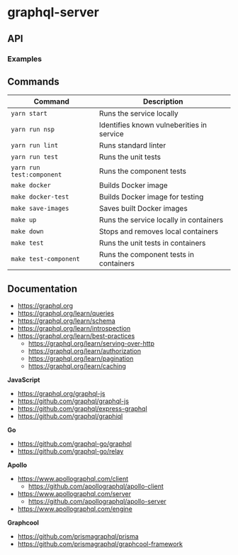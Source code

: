 # graphql-server

## API

### Examples

## Commands

| Command                   | Description                                |
|---------------------------|--------------------------------------------|
| `yarn start`              | Runs the service locally                   |
| `yarn run nsp`            | Identifies known vulneberities in service  |
| `yarn run lint`           | Runs standard linter                       |
| `yarn run test`           | Runs the unit tests                        |
| `yarn run test:component` | Runs the component tests                   |
| `make docker`             | Builds Docker image                        |
| `make docker-test`        | Builds Docker image for testing            |
| `make save-images`        | Saves built Docker images                  |
| `make up`                 | Runs the service locally in containers     |
| `make down`               | Stops and removes local containers         |
| `make test`               | Runs the unit tests in containers          |
| `make test-component`     | Runs the component tests in containers     |

## Documentation

  - https://graphql.org
  - https://graphql.org/learn/queries
  - https://graphql.org/learn/schema
  - https://graphql.org/learn/introspection
  - https://graphql.org/learn/best-practices
    - https://graphql.org/learn/serving-over-http
    - https://graphql.org/learn/authorization
    - https://graphql.org/learn/pagination
    - https://graphql.org/learn/caching
  
  **JavaScript**
  - https://graphql.org/graphql-js
  - https://github.com/graphql/graphql-js
  - https://github.com/graphql/express-graphql
  - https://github.com/graphql/graphiql

  **Go**
  - https://github.com/graphql-go/graphql
  - https://github.com/graphql-go/relay

  **Apollo**
  - https://www.apollographql.com/client
    - https://github.com/apollographql/apollo-client
  - https://www.apollographql.com/server
    - https://github.com/apollographql/apollo-server
  - https://www.apollographql.com/engine

  **Graphcool**
  - https://github.com/prismagraphql/prisma
  - https://github.com/prismagraphql/graphcool-framework
